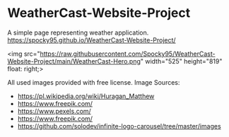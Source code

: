 # WeatherCast-Website-Project

A simple page representing weather application.
https://spocky95.github.io/WeatherCast-Website-Project/

<img src="https://raw.githubusercontent.com/Spocky95/WeatherCast-Website-Project/main/WeatherCast-Hero.png" width="525" height="819" float: right;>


All used images provided with free license.
Image Sources:
* https://pl.wikipedia.org/wiki/Huragan_Matthew
* https://www.freepik.com/
* https://www.pexels.com/
* https://www.freepik.com/
* https://github.com/solodev/infinite-logo-carousel/tree/master/images
